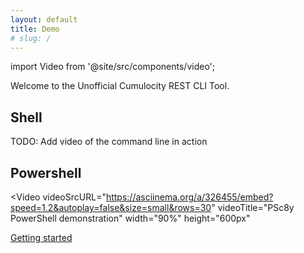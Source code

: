 ```yaml
---
layout: default
title: Demo
# slug: /
---
```

import Video from '@site/src/components/video';

Welcome to the Unofficial Cumulocity REST CLI Tool.

## Shell

TODO: Add video of the command line in action

## Powershell

<Video
  videoSrcURL="https://asciinema.org/a/326455/embed?speed=1.2&autoplay=false&size=small&rows=30"
  videoTitle="PSc8y PowerShell demonstration"
  width="90%"
  height="600px"
  ></Video>

[Getting started](docs/introduction)